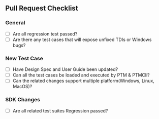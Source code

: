 ## Pull Request Checklist
### General
- [ ] Are all regression test passed?
- [ ] Are there any test cases that will expose unfixed TDIs or Windows bugs?

### New Test Case
- [ ] Have Design Spec and User Guide been updated?
- [ ] Can all the test cases be loaded and executed by PTM & PTMCli?
- [ ] Can the related changes support multiple platform(Windows, Linux, MacOS)?

### SDK Changes
- [ ] Are all related test suites Regression passed?
